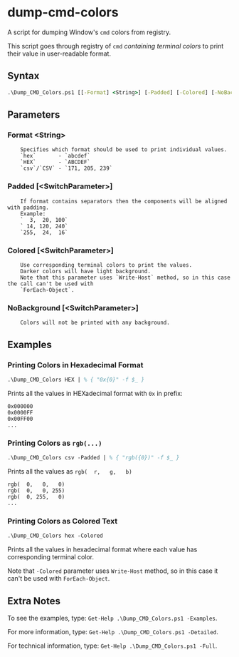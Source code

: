 # dump-cmd-colors
A script for dumping Window's `cmd` colors from registry.

This script goes through registry of `cmd` _containing terminal colors_ to print their value in user-readable format.

## Syntax
```cmd
.\Dump_CMD_Colors.ps1 [[-Format] <String>] [-Padded] [-Colored] [-NoBackground] [<CommonParameters>]
```

## Parameters

### Format \<String\>
```
    Specifies which format should be used to print individual values.
    `hex`       - `abcdef`
    `HEX`       - `ABCDEF`
    `csv`/`CSV` - `171, 205, 239`
```
### Padded [\<SwitchParameter\>]
```
    If format contains separators then the components will be aligned with padding.
    Example:
    `  3,  20, 100`
    ` 14, 120, 240`
    `255,  24,  16`
```

### Colored [\<SwitchParameter\>]
```
    Use corresponding terminal colors to print the values.
    Darker colors will have light background.
    Note that this parameter uses `Write-Host` method, so in this case the call can't be used with
    `ForEach-Object`.
```
### NoBackground [\<SwitchParameter\>]
```
    Colors will not be printed with any background.
```

## Examples
### Printing Colors in Hexadecimal Format
```ps
.\Dump_CMD_Colors HEX | % { "0x{0}" -f $_ }
```
Prints all the values in HEXadecimal format with `0x` in prefix:
```
0x000000
0x0000FF
0x00FF00
...
```
### Printing Colors as `rgb(...)`
```ps
.\Dump_CMD_Colors csv -Padded | % { "rgb({0})" -f $_ }
```
Prints all the values as `rgb(  r,   g,   b)`
```
rgb(  0,   0,   0)
rgb(  0,   0, 255)
rgb(  0, 255,   0)
...
```
### Printing Colors as Colored Text
```ps
.\Dump_CMD_Colors hex -Colored
```
Prints all the values in hexadecimal format where each value has corresponding terminal color.

Note that `-Colored` parameter uses `Write-Host` method, so in this case it can't be used with `ForEach-Object`.


## Extra Notes
To see the examples, type: `Get-Help .\Dump_CMD_Colors.ps1 -Examples`.

For more information, type: `Get-Help .\Dump_CMD_Colors.ps1 -Detailed`.

For technical information, type: `Get-Help .\Dump_CMD_Colors.ps1 -Full`.
